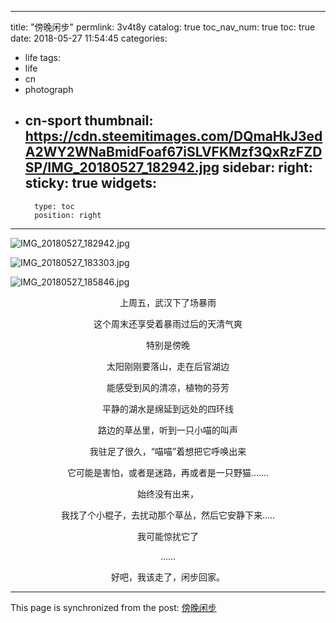 
---
title: "傍晚闲步"
permlink: 3v4t8y
catalog: true
toc_nav_num: true
toc: true
date: 2018-05-27 11:54:45
categories:
- life
tags:
- life
- cn
- photograph
- cn-sport
thumbnail: https://cdn.steemitimages.com/DQmaHkJ3edA2WY2WNaBmidFoaf67iSLVFKMzf3QxRzFZDSP/IMG_20180527_182942.jpg
sidebar:
    right:
        sticky: true
widgets:
    -
        type: toc
        position: right
---


![IMG_20180527_182942.jpg](https://cdn.steemitimages.com/DQmaHkJ3edA2WY2WNaBmidFoaf67iSLVFKMzf3QxRzFZDSP/IMG_20180527_182942.jpg)

![IMG_20180527_183303.jpg](https://cdn.steemitimages.com/DQmbWLYhBevMcRUSpE4HNkR7hBJt4GRK2ZtUk3GhrRvZYpk/IMG_20180527_183303.jpg)

![IMG_20180527_185846.jpg](https://cdn.steemitimages.com/DQmR4wqwGtRW1zv1gfiPxG4PVYH3EirPJjDsqvbiKJ3tQYq/IMG_20180527_185846.jpg)


<center>

上周五，武汉下了场暴雨

这个周末还享受着暴雨过后的天清气爽

特别是傍晚

太阳刚刚要落山，走在后官湖边

能感受到风的清凉，植物的芬芳

平静的湖水是绵延到远处的四环线

路边的草丛里，听到一只小喵的叫声

我驻足了很久，“喵喵”着想把它呼唤出来

它可能是害怕，或者是迷路，再或者是一只野猫.......

始终没有出来，

我找了个小棍子，去扰动那个草丛，然后它安静下来.....

我可能惊扰它了

......

好吧，我该走了，闲步回家。


</center>

- - -

This page is synchronized from the post: [傍晚闲步](https://steemit.com/@yellowbird/3v4t8y)
